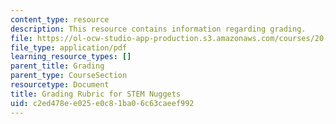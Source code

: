 ```yaml
---
content_type: resource
description: This resource contains information regarding grading.
file: https://ol-ocw-studio-app-production.s3.amazonaws.com/courses/20-219-becoming-the-next-bill-nye-writing-and-hosting-the-educational-show-january-iap-2015/c2ed478ee025e0c81ba06c63caeef992_MIT20_219IAP15_GradngRubrc.pdf
file_type: application/pdf
learning_resource_types: []
parent_title: Grading
parent_type: CourseSection
resourcetype: Document
title: Grading Rubric for STEM Nuggets
uid: c2ed478e-e025-e0c8-1ba0-6c63caeef992
---
```

